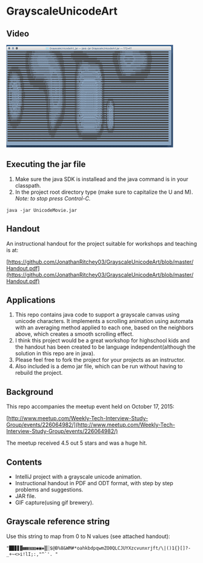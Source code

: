# GrayscaleUnicodeArt

## Video
[![Screenshot](https://raw.githubusercontent.com/JonathanRitchey03/GrayscaleUnicodeArt/master/UnicodeMovie.gif)](Video)

## Executing the jar file
1. Make sure the java SDK is installead and the java command is in your classpath.
1. In the project root directory type (make sure to capitalize the U and M). *Note: to stop press Control-C.*

```
java -jar UnicodeMovie.jar
```

## Handout
An instructional handout for the project suitable for workshops and teaching is at:

[https://github.com/JonathanRitchey03/GrayscaleUnicodeArt/blob/master/Handout.pdf](https://github.com/JonathanRitchey03/GrayscaleUnicodeArt/blob/master/Handout.pdf)

## Applications
1. This repo contains java code to support a grayscale canvas using unicode characters. It implements a scrolling animation using automata with an averaging method applied to each one, based on the neighbors above, which creates a smooth scrolling effect.
1. I think this project would be a great workshop for highschool kids and the handout has been created to be language independent(although the solution in this repo are in java).
1. Please feel free to fork the project for your projects as an instructor.
1. Also included is a demo jar file, which can be run without having to rebuild the project.

## Background
This repo accompanies the meetup event held on October 17, 2015:

[http://www.meetup.com/Weekly-Tech-Interview-Study-Group/events/226064982/](http://www.meetup.com/Weekly-Tech-Interview-Study-Group/events/226064982/)

The meetup received 4.5 out 5 stars and was a huge hit.

## Contents
- IntelliJ project with a grayscale unicode animation.
- Instructional handout in PDF and ODT format, with step by step problems and suggestions.
- JAR file.
- GIF capture(using gif brewery).

## Grayscale reference string
Use this string to map from 0 to N values (see attached handout):
```
"█▉▊▋▓▩▦▤▧▨◉▣◈▒░$@B%8&WM#*oahkbdpqwmZO0QLCJUYXzcvunxrjft/\|()1{}[]?-_+~<>i!lI;:,"^`'. "
```
